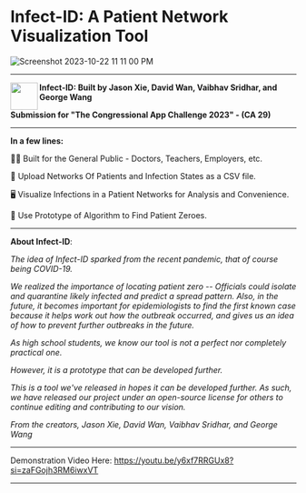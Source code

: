 # Infect-ID: A Patient Network Visualization Tool

![Screenshot 2023-10-22 11 11 00 PM](https://github.com/xjason321/indect-id/assets/80063717/914d1cc7-c37d-43f3-ba64-5d90f998c6a0)

---------------------------------------------------------------------------------------


<a href="url"><img src="https://github.com/xjason321/indect-id/assets/80063717/68ca3fe3-6a6c-4762-90ef-2223b655a3c3" align="left" height="48" width="48" ></a>

**Infect-ID: Built by Jason Xie, David Wan, Vaibhav Sridhar, and George Wang**

**Submission for "The Congressional App Challenge 2023" - (CA 29)**

---------------------------------------------------------------------------------------

**In a few lines:**

🧑‍⚕️ Built for the General Public - Doctors, Teachers, Employers, etc.

📁 Upload Networks Of Patients and Infection States as a CSV file.

🖥️ Visualize Infections in a Patient Networks for Analysis and Convenience.

🧪 Use Prototype of Algorithm to Find Patient Zeroes.

-------------------------------------------------------------------------------------------------------------

**About Infect-ID**:

_The idea of Infect-ID sparked from the recent pandemic, that of course being COVID-19._

_We realized the importance of locating patient zero -- Officials could isolate and quarantine 
likely infected and predict a spread pattern. Also, in the future, it becomes important for 
epidemiologists to find the first known case because it helps work out how the outbreak occurred, 
and gives us an idea of how to prevent further outbreaks in the future._

_As high school students, we know our tool is not a perfect nor completely practical one._ 

_However, it is a prototype that can be developed further._

_This is a tool we've released in hopes it can be developed further. As such, we have released our 
project under an open-source license for others to continue editing and contributing to our vision._

_From the creators,
Jason Xie, David Wan, Vaibhav Sridhar, and George Wang_

----------------------------------------------------------------------------------------

Demonstration Video Here: https://youtu.be/y6xf7RRGUx8?si=zaFGojh3RM6iwxVT

-----------------------------------------------------------------------------------------
